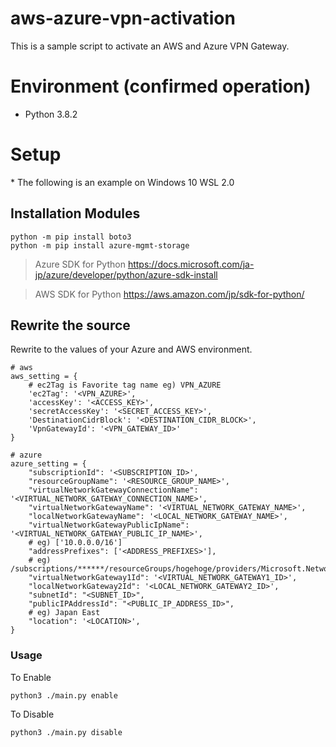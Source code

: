 # aws-azure-vpn-activation

This is a sample script to activate an AWS and Azure VPN Gateway.

# Environment (confirmed operation)

* Python 3.8.2

# Setup

\* The following is an example on Windows 10 WSL 2.0</br>

##  Installation Modules
```
python -m pip install boto3
python -m pip install azure-mgmt-storage
```

> Azure SDK for Python
https://docs.microsoft.com/ja-jp/azure/developer/python/azure-sdk-install

> AWS SDK for Python
https://aws.amazon.com/jp/sdk-for-python/


## Rewrite the source

Rewrite to the values of your Azure and AWS environment.
```
# aws
aws_setting = {
    # ec2Tag is Favorite tag name eg) VPN_AZURE
    'ec2Tag': '<VPN_AZURE>',
    'accessKey': '<ACCESS_KEY>',
    'secretAccessKey': '<SECRET_ACCESS_KEY>',
    'DestinationCidrBlock': '<DESTINATION_CIDR_BLOCK>',
    'VpnGatewayId': '<VPN_GATEWAY_ID>'
}

# azure
azure_setting = {
    "subscriptionId": '<SUBSCRIPTION_ID>',
    "resourceGroupName": '<RESOURCE_GROUP_NAME>',
    "virtualNetworkGatewayConnectionName": '<VIRTUAL_NETWORK_GATEWAY_CONNECTION_NAME>',
    "virtualNetworkGatewayName": '<VIRTUAL_NETWORK_GATEWAY_NAME>',
    "localNetworkGatewayName": '<LOCAL_NETWORK_GATEWAY_NAME>',
    "virtualNetworkGatewayPublicIpName": '<VIRTUAL_NETWORK_GATEWAY_PUBLIC_IP_NAME>',
    # eg) ['10.0.0.0/16']
    "addressPrefixes": ['<ADDRESS_PREFIXES>'],
    # eg) /subscriptions/******/resourceGroups/hogehoge/providers/Microsoft.Network/virtualNetworkGateways/*******
    "virtualNetworkGateway1Id": '<VIRTUAL_NETWORK_GATEWAY1_ID>',
    "localNetworkGateway2Id": '<LOCAL_NETWORK_GATEWAY2_ID>',
    "subnetId": "<SUBNET_ID>",
    "publicIPAddressId": "<PUBLIC_IP_ADDRESS_ID>",
    # eg) Japan East
    "location": '<LOCATION>',
}
```

### Usage

To Enable
```
python3 ./main.py enable
```

To Disable
```
python3 ./main.py disable
```
